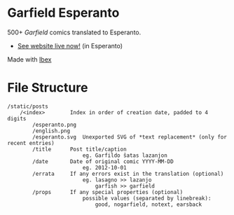 # Garfield Esperanto

500+ *Garfield* comics translated to Esperanto.

-   [See website live now!](https://darccyy.github.io/garfeo) (in Esperanto)

Made with [Ibex](https://github.com/darccyy/ibex)

# File Structure

```
/static/posts
    /<index>        Index in order of creation date, padded to 4 digits
        /esperanto.png
        /english.png
        /esperanto.svg  Unexported SVG of *text replacement* (only for recent entries)
        /title      Post title/caption
                        eg. Garfildo ŝatas lazanjon
        /date       Date of original comic YYYY-MM-DD
                        eg. 2012-10-01
        /errata     If any errors exist in the translation (optional)
                        eg. lasagno >> lazanjo
                            garfish >> garfield
        /props      If any special properties (optional)
                        possible values (separated by linebreak):
                            good, nogarfield, notext, earsback
```

